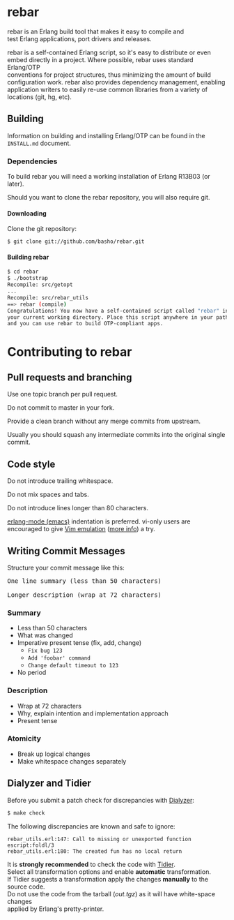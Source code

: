 rebar
=====

rebar is an Erlang build tool that makes it easy to compile and  
test Erlang applications, port drivers and releases.

rebar is a self-contained Erlang script, so it's easy to distribute or even  
embed directly in a project. Where possible, rebar uses standard Erlang/OTP  
conventions for project structures, thus minimizing the amount of build  
configuration work. rebar also provides dependency management, enabling  
application writers to easily re-use common libraries from a variety of  
locations (git, hg, etc).

Building
--------

Information on building and installing Erlang/OTP can be found
in the `INSTALL.md` document.

### Dependencies

To build rebar you will need a working installation of Erlang R13B03 (or
later).

Should you want to clone the rebar repository, you will also require git.

#### Downloading

Clone the git repository:

    $ git clone git://github.com/basho/rebar.git

#### Building rebar

```sh
$ cd rebar
$ ./bootstrap
Recompile: src/getopt
...
Recompile: src/rebar_utils
==> rebar (compile)
Congratulations! You now have a self-contained script called "rebar" in
your current working directory. Place this script anywhere in your path
and you can use rebar to build OTP-compliant apps.
```


Contributing to rebar
=====================

Pull requests and branching
---------------------------

Use one topic branch per pull request.

Do not commit to master in your fork.

Provide a clean branch without any merge commits from upstream.

Usually you should squash any intermediate commits into the original single commit.

Code style
----------

Do not introduce trailing whitespace.

Do not mix spaces and tabs.

Do not introduce lines longer than 80 characters.

[erlang-mode (emacs)](http://www.erlang.org/doc/man/erlang.el.html) indentation is preferred.
vi-only users are encouraged to give [Vim emulation](http://emacswiki.org/emacs/Evil) ([more info](https://gitorious.org/evil/pages/Home)) a try.

Writing Commit Messages
-----------------------

Structure your commit message like this:

<pre>
One line summary (less than 50 characters)

Longer description (wrap at 72 characters)
</pre>

### Summary

* Less than 50 characters
* What was changed
* Imperative present tense (fix, add, change)
  * `Fix bug 123`
  * `Add 'foobar' command`
  * `Change default timeout to 123`
* No period

### Description

* Wrap at 72 characters
* Why, explain intention and implementation approach
* Present tense

### Atomicity

* Break up logical changes
* Make whitespace changes separately

Dialyzer and Tidier
-------------------

Before you submit a patch check for discrepancies with
[Dialyzer](http://www.erlang.org/doc/man/dialyzer.html):

```sh
$ make check
```

The following discrepancies are known and safe to ignore:

```
rebar_utils.erl:147: Call to missing or unexported function escript:foldl/3
rebar_utils.erl:180: The created fun has no local return
```

It is **strongly recommended** to check the code with
[Tidier](http://tidier.softlab.ntua.gr:20000/tidier/getstarted).  
Select all transformation options and enable **automatic**
transformation.  
If Tidier suggests a transformation apply the changes **manually**
to the source code.  
Do not use the code from the tarball (*out.tgz*) as it will have
white-space changes  
applied by Erlang's pretty-printer.
